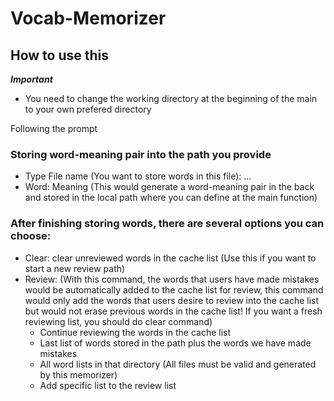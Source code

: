 # Vocab-Memorizer
## How to use this
***Important***
- You need to change the working directory at the beginning of the main to your own prefered directory

Following the prompt

### Storing word-meaning pair into the path you provide
- Type File name (You want to store words in this file): ...
- Word: Meaning
(This would generate a word-meaning pair in the back and stored in the local path where you can define
at the main function)
### After finishing storing words, there are several options you can choose:
- Clear: clear unreviewed words in the cache list (Use this if you want to start a new review path)
- Review: (With this command, the words that users have made mistakes would be automatically added to the cache list for review,
          this command would only add the words that users desire to review into the cache list but would not erase previous words in the
          cache list! If you want a fresh reviewing list, you should do clear command)
  - Continue reviewing the words in the cache list
  - Last list of words stored in the path plus the words we have made mistakes
  - All word lists in that directory (All files must be valid and generated by this memorizer)
  - Add specific list to the review list
  
